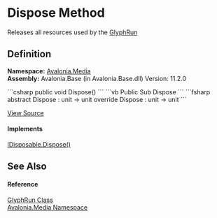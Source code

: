 # Dispose Method


Releases all resources used by the <a href="T_Avalonia_Media_GlyphRun">GlyphRun</a>



## Definition
**Namespace:** <a href="N_Avalonia_Media">Avalonia.Media</a>  
**Assembly:** Avalonia.Base (in Avalonia.Base.dll) Version: 11.2.0

<Tabs groupId="api-code-preview">
<TabItem value="csharp" label="C#">
```csharp
public void Dispose()
```
</TabItem>
<TabItem value="vb" label="VB">
```vb
Public Sub Dispose
```
</TabItem>
<TabItem value="fsharp" label="F#">
```fsharp
abstract Dispose : unit -> unit 
override Dispose : unit -> unit 
```
</TabItem>
</Tabs>



<a href="https://github.com/AvaloniaUI/Avalonia/tree/master/src/Avalonia.Base/Media/GlyphRun.cs#L852" title="View the source code">View Source</a>



#### Implements
<a href="https://learn.microsoft.com/dotnet/api/system.idisposable.dispose" target="_blank" rel="noopener noreferrer">IDisposable.Dispose()</a>  


## See Also


#### Reference
<a href="T_Avalonia_Media_GlyphRun">GlyphRun Class</a>  
<a href="N_Avalonia_Media">Avalonia.Media Namespace</a>  

